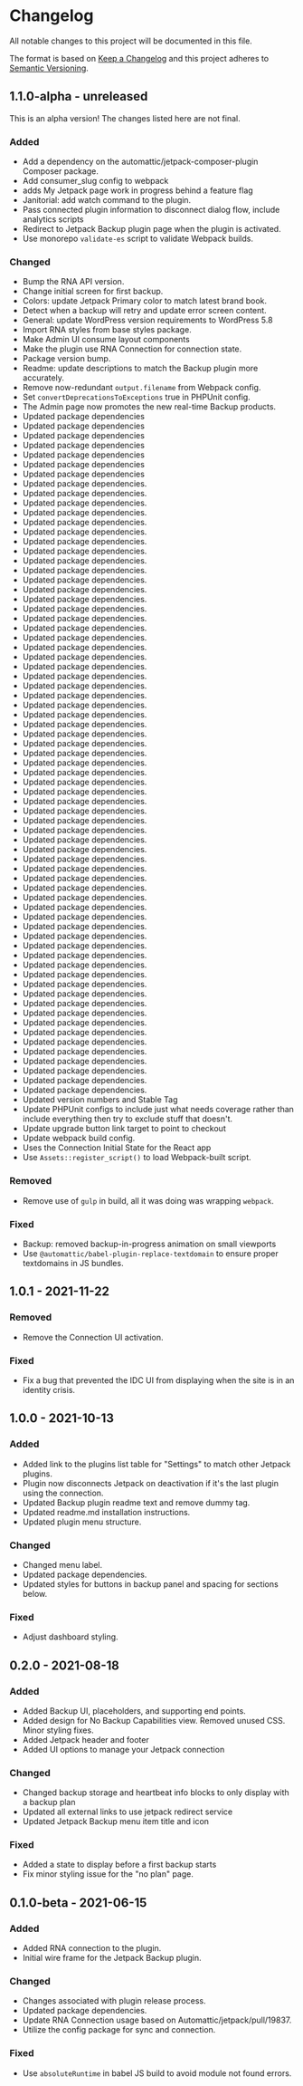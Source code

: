 # Changelog

All notable changes to this project will be documented in this file.

The format is based on [Keep a Changelog](https://keepachangelog.com/en/1.0.0/)
and this project adheres to [Semantic Versioning](https://semver.org/spec/v2.0.0.html).

## 1.1.0-alpha - unreleased

This is an alpha version! The changes listed here are not final.

### Added
- Add a dependency on the automattic/jetpack-composer-plugin Composer package.
- Add consumer_slug config to webpack
- adds My Jetpack page work in progress behind a feature flag
- Janitorial: add watch command to the plugin.
- Pass connected plugin information to disconnect dialog flow, include analytics scripts
- Redirect to Jetpack Backup plugin page when the plugin is activated.
- Use monorepo `validate-es` script to validate Webpack builds.

### Changed
- Bump the RNA API version.
- Change initial screen for first backup.
- Colors: update Jetpack Primary color to match latest brand book.
- Detect when a backup will retry and update error screen content.
- General: update WordPress version requirements to WordPress 5.8
- Import RNA styles from base styles package.
- Make Admin UI consume layout components
- Make the plugin use RNA Connection for connection state.
- Package version bump.
- Readme: update descriptions to match the Backup plugin more accurately.
- Remove now-redundant `output.filename` from Webpack config.
- Set `convertDeprecationsToExceptions` true in PHPUnit config.
- The Admin page now promotes the new real-time Backup products.
- Updated package dependencies
- Updated package dependencies
- Updated package dependencies
- Updated package dependencies
- Updated package dependencies
- Updated package dependencies
- Updated package dependencies
- Updated package dependencies.
- Updated package dependencies.
- Updated package dependencies.
- Updated package dependencies.
- Updated package dependencies.
- Updated package dependencies.
- Updated package dependencies.
- Updated package dependencies.
- Updated package dependencies.
- Updated package dependencies.
- Updated package dependencies.
- Updated package dependencies.
- Updated package dependencies.
- Updated package dependencies.
- Updated package dependencies.
- Updated package dependencies.
- Updated package dependencies.
- Updated package dependencies.
- Updated package dependencies.
- Updated package dependencies.
- Updated package dependencies.
- Updated package dependencies.
- Updated package dependencies.
- Updated package dependencies.
- Updated package dependencies.
- Updated package dependencies.
- Updated package dependencies.
- Updated package dependencies.
- Updated package dependencies.
- Updated package dependencies.
- Updated package dependencies.
- Updated package dependencies.
- Updated package dependencies.
- Updated package dependencies.
- Updated package dependencies.
- Updated package dependencies.
- Updated package dependencies.
- Updated package dependencies.
- Updated package dependencies.
- Updated package dependencies.
- Updated package dependencies.
- Updated package dependencies.
- Updated package dependencies.
- Updated package dependencies.
- Updated package dependencies.
- Updated package dependencies.
- Updated package dependencies.
- Updated package dependencies.
- Updated package dependencies.
- Updated package dependencies.
- Updated package dependencies.
- Updated package dependencies.
- Updated package dependencies.
- Updated package dependencies.
- Updated package dependencies.
- Updated package dependencies.
- Updated package dependencies.
- Updated package dependencies.
- Updated package dependencies.
- Updated package dependencies.
- Updated package dependencies.
- Updated package dependencies.
- Updated package dependencies.
- Updated package dependencies.
- Updated version numbers and Stable Tag
- Update PHPUnit configs to include just what needs coverage rather than include everything then try to exclude stuff that doesn't.
- Update upgrade button link target to point to checkout
- Update webpack build config.
- Uses the Connection Initial State for the React app
- Use `Assets::register_script()` to load Webpack-built script.

### Removed
- Remove use of `gulp` in build, all it was doing was wrapping `webpack`.

### Fixed
- Backup: removed backup-in-progress animation on small viewports
- Use `@automattic/babel-plugin-replace-textdomain` to ensure proper textdomains in JS bundles.

## 1.0.1 - 2021-11-22
### Removed
- Remove the Connection UI activation.

### Fixed
- Fix a bug that prevented the IDC UI from displaying when the site is in an identity crisis.

## 1.0.0 - 2021-10-13
### Added
- Added link to the plugins list table for "Settings" to match other Jetpack plugins.
- Plugin now disconnects Jetpack on deactivation if it's the last plugin using the connection.
- Updated Backup plugin readme text and remove dummy tag.
- Updated readme.md installation instructions.
- Updated plugin menu structure.

### Changed
- Changed menu label.
- Updated package dependencies.
- Updated styles for buttons in backup panel and spacing for sections below.

### Fixed
- Adjust dashboard styling.

## 0.2.0 - 2021-08-18
### Added
- Added Backup UI, placeholders, and supporting end points.
- Added design for No Backup Capabilities view. Removed unused CSS. Minor styling fixes.
- Added Jetpack header and footer
- Added UI options to manage your Jetpack connection

### Changed
- Changed backup storage and heartbeat info blocks to only display with a backup plan
- Updated all external links to use jetpack redirect service
- Updated Jetpack Backup menu item title and icon

### Fixed
- Added a state to display before a first backup starts
- Fix minor styling issue for the "no plan" page.

## 0.1.0-beta - 2021-06-15
### Added
- Added RNA connection to the plugin.
- Initial wire frame for the Jetpack Backup plugin.

### Changed
- Changes associated with plugin release process.
- Updated package dependencies.
- Update RNA Connection usage based on Automattic/jetpack/pull/19837.
- Utilize the config package for sync and connection.

### Fixed
- Use `absoluteRuntime` in babel JS build to avoid module not found errors.
